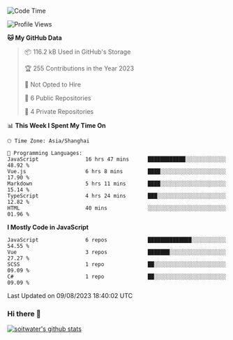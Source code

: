 <!--START_SECTION:waka-->
![Code Time](http://img.shields.io/badge/Code%20Time-2%2C371%20hrs%2034%20mins-blue)

![Profile Views](http://img.shields.io/badge/Profile%20Views-0-blue)

**🐱 My GitHub Data** 

> 📦 116.2 kB Used in GitHub's Storage 
 > 
> 🏆 255 Contributions in the Year 2023
 > 
> 🚫 Not Opted to Hire
 > 
> 📜 6 Public Repositories 
 > 
> 🔑 4 Private Repositories 
 > 
📊 **This Week I Spent My Time On** 

```text
🕑︎ Time Zone: Asia/Shanghai

💬 Programming Languages: 
JavaScript               16 hrs 47 mins      ████████████░░░░░░░░░░░░░   48.92 % 
Vue.js                   6 hrs 8 mins        ████░░░░░░░░░░░░░░░░░░░░░   17.90 % 
Markdown                 5 hrs 11 mins       ████░░░░░░░░░░░░░░░░░░░░░   15.14 % 
TypeScript               4 hrs 24 mins       ███░░░░░░░░░░░░░░░░░░░░░░   12.82 % 
HTML                     40 mins             ░░░░░░░░░░░░░░░░░░░░░░░░░   01.96 % 
```

**I Mostly Code in JavaScript** 

```text
JavaScript               6 repos             ██████████████░░░░░░░░░░░   54.55 % 
Vue                      3 repos             ███████░░░░░░░░░░░░░░░░░░   27.27 % 
SCSS                     1 repo              ██░░░░░░░░░░░░░░░░░░░░░░░   09.09 % 
C#                       1 repo              ██░░░░░░░░░░░░░░░░░░░░░░░   09.09 % 
```




 Last Updated on 09/08/2023 18:40:02 UTC
<!--END_SECTION:waka-->

### Hi there 👋
[![soitwater's github stats](https://github-readme-stats.vercel.app/api?username=soitwater)](https://github.com/soitwater/github-readme-stats)
